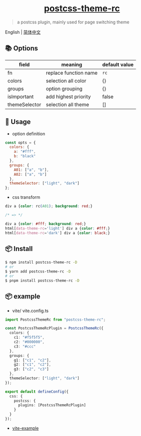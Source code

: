 <div align="center"><h1><u>postcss-theme-rc</u></h1></div>

> a postcss plugin, mainly used for page switching theme

English | [简体中文](https://github.com/a572251465/postcss-theme-rc/blob/master/README.zh-CN.md)

## 📚 Options

| field         | meaning               | default value |
| ------------- |-----------------------|---------------|
| fn            | replace function name | `rc`          |
| colors        | selection all color   | {}            |
| groups        | option grouping       | {}            |
| isImportant   | add highest priority  | false         |
| themeSelector | selection all theme   | []            |

## 🔨 Usage

- option definition
```javascript
const opts = {
  colors: {
    a: "#fff",
    b: "black"
  },
  groups: {
    A01: ["a", "b"],
    A02: ["a", "b"]
  },
  themeSelector: ["light", "dark"]
};
```

- css transform

```css
div a {color: rc(A01); background: red;}

/* => */

div a {color: #fff; background: red;}
html[data-theme-rc='light'] div a {color: #fff;}
html[data-theme-rc='dark'] div a {color: black;}
```

## 📦 Install

```bash
$ npm install postcss-theme-rc -D
# or
$ yarn add postcss-theme-rc -D
# or
$ pnpm install postcss-theme-rc -D
```

## 📦 example

- vite/ vite.config.ts
```typescript
import PostcssThemeRc from "postcss-theme-rc";

const PostcssThemeRcPlugin = PostcssThemeRc({
  colors: {
    c1: "#f5f5f5",
    c2: "#000000",
    c3: "#ccc"
  },
  groups: {
    g1: ["c1", "c2"],
    g2: ["c1", "c2"],
    g3: ["c2", "c3"]
  },
  themeSelector: ["light", "dark"]
});

export default defineConfig({
  css: {
    postcss: {
      plugins: [PostcssThemeRcPlugin]
    }
  }
});
```
- [vite-example](https://github.com/a572251465/operate-drag-lowcode/blob/master/vite.config.ts)
